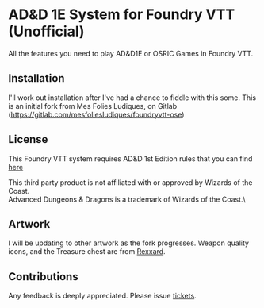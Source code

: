 # AD&D 1E System for Foundry VTT (Unofficial)
All the features you need to play AD&D1E or OSRIC Games in Foundry VTT.

## Installation
I'll work out installation after I've had a chance to fiddle with this some. This is an initial fork from Mes Folies Ludiques, on Gitlab (https://gitlab.com/mesfoliesludiques/foundryvtt-ose)

## License
This Foundry VTT system requires AD&D 1st Edition rules that you can find [here](https://www.drivethrurpg.com/browse.php?filters=44829_0_0_0_0&src=fid44829)

This third party product is not affiliated with or approved by Wizards of the Coast. \
Advanced Dungeons & Dragons is a trademark of Wizards of the Coast.\

## Artwork
I will be updating to other artwork as the fork progresses.
Weapon quality icons, and the Treasure chest are from [Rexxard](https://assetstore.unity.com/packages/2d/gui/icons/flat-skills-icons-82713).

## Contributions
Any feedback is deeply appreciated. Please issue [tickets](https://github.com/eCyclops/foundryvtt-add1e/issues).

